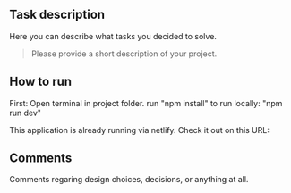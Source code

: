 ## Task description
Here you can describe what tasks you decided to solve.
> Please provide a short description of your project.

## How to run

First: Open terminal in project folder.
run "npm install"
to run locally: "npm run dev"

This application is already running via netlify. Check it out on this URL: 



## Comments
Comments regaring design choices, decisions, or anything at all.